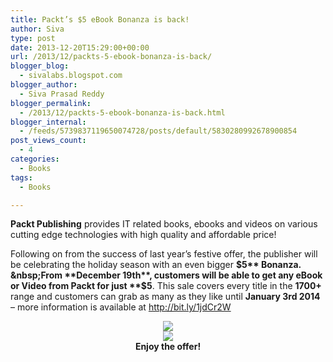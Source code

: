 ```yaml
---
title: Packt’s $5 eBook Bonanza is back!
author: Siva
type: post
date: 2013-12-20T15:29:00+00:00
url: /2013/12/packts-5-ebook-bonanza-is-back/
blogger_blog:
  - sivalabs.blogspot.com
blogger_author:
  - Siva Prasad Reddy
blogger_permalink:
  - /2013/12/packts-5-ebook-bonanza-is-back.html
blogger_internal:
  - /feeds/5739837119650074728/posts/default/5830280992678900854
post_views_count:
  - 4
categories:
  - Books
tags:
  - Books

---
```

**Packt Publishing** provides IT related books, ebooks and videos on various cutting edge technologies with high quality and affordable price!

Following on from the success of last year’s festive offer, the publisher will be celebrating the holiday season with an even bigger **$5** Bonanza. &nbsp;From **December 19th**, customers will be able to get any eBook or Video from Packt for just **$5**. This sale covers every title in the **1700+** range and customers can grab as many as they like until **January 3rd 2014** – more information is available at <http://bit.ly/1jdCr2W>

<div style="clear: both; text-align: center;">
  <a href="http://1.bp.blogspot.com/-AgC4MAKEKtc/UrRbFJFU14I/AAAAAAAAA2o/KiFLqeG2Dk0/s1600/$5+ebook+Bonanza1.jpg" style="margin-left: 1em; margin-right: 1em;"><img border="0" src="https://i2.wp.com/1.bp.blogspot.com/-AgC4MAKEKtc/UrRbFJFU14I/AAAAAAAAA2o/KiFLqeG2Dk0/s320/$5+ebook+Bonanza1.jpg?resize=320%2C122" data-recalc-dims="1" /></a>
</div>



<div style="clear: both; text-align: center;">
  <a href="http://1.bp.blogspot.com/-YcDAFEa2-Qc/UrRbFPZqRLI/AAAAAAAAA2s/LE_0RU7z2rE/s1600/$5+ebook+Bonanza2.jpg" style="margin-left: 1em; margin-right: 1em;"><img border="0" src="https://i0.wp.com/1.bp.blogspot.com/-YcDAFEa2-Qc/UrRbFPZqRLI/AAAAAAAAA2s/LE_0RU7z2rE/s320/$5+ebook+Bonanza2.jpg?resize=320%2C133" data-recalc-dims="1" /></a>
</div>



<div>
</div>

<div style="text-align: center;">
  <b>Enjoy the offer!</b>
</div>